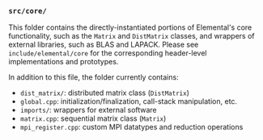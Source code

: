 ### `src/core/`

This folder contains the directly-instantiated portions of Elemental's core
functionality, such as the `Matrix` and `DistMatrix` classes, and wrappers of
external libraries, such as BLAS and LAPACK. Please see 
`include/elemental/core` for the corresponding header-level implementations and
prototypes.

In addition to this file, the folder currently contains:

-  `dist_matrix/`: distributed matrix class (`DistMatrix`)
-  `global.cpp`: initialization/finalization, call-stack manipulation, etc.
-  `imports/`: wrappers for external software
-  `matrix.cpp`: sequential matrix class (`Matrix`)
-  `mpi_register.cpp`: custom MPI datatypes and reduction operations
